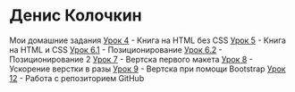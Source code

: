 # Денис Колочкин
Мои домашние задания
[Урок 4](https://kolochkin.github.io/ДЗ_4/) - Книга на HTML без CSS
[Урок 5](Kolochkin.github.io/ДЗ_5/) - Книга на HTML и CSS
[Урок 6.1](Kolochkin.github.io/ДЗ_6_1/) - Позиционирование
[Урок 6.2](Kolochkin.github.io/ДЗ_6_2/) - Позиционирование 2
[Урок 7](Kolochkin.github.io/ДЗ_7/src/) - Вертска первого макета
[Урок 8](Kolochkin.github.io/ДЗ_8/src/) - Ускорение верстки в разы
[Урок 9](Kolochkin.github.io/ДЗ_9/src/) - Вертска при помощи Bootstrap
[Урок 12](https://kolochkin.github.io/lesson_12/) - Работа с репозиторием GitHub
